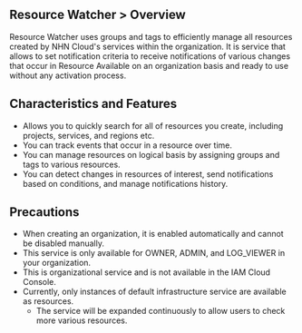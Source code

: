 ## Resource Watcher > Overview

Resource Watcher uses groups and tags to efficiently manage all resources created by NHN Cloud's services within the organization. It is service that allows to set notification criteria to receive notifications of various changes that occur in Resource
Available on an organization basis and ready to use without any activation process.

## Characteristics and Features
* Allows you to quickly search for all of resources you create, including projects, services, and regions etc.
* You can track events that occur in a resource over time.
* You can manage resources on logical basis by assigning groups and tags to various resources.
* You can detect changes in resources of interest, send notifications based on conditions, and manage notifications history.

## Precautions
* When creating an organization, it is enabled automatically and cannot be disabled manually.
* This service is only available for OWNER, ADMIN, and LOG_VIEWER in your organization.
* This is organizational service and is not available in the IAM Cloud Console.
* Currently, only instances of default infrastructure service are available as resources.
  * The service will be expanded continuously to allow users to check more various resources.
